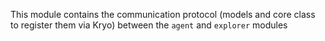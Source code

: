 This module contains the communication protocol (models and core class to register them via Kryo) between the `agent`
and `explorer` modules